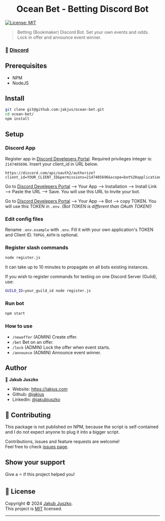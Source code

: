 <h1 align="center">Ocean Bet - Betting Discord Bot</h1>
<p>
  <a href="https://github.com/jakjus/ocean-bet/blob/master/LICENSE" target="_blank">
    <img alt="License: MIT" src="https://img.shields.io/github/license/jakjus/ocean-bet" />
  </a>
</p>

> Betting (Bookmaker) Discord Bot. Set your own events and odds. Lock in offer and announce event winner.

### 🚀 [Discord](https://discord.gg/NYUhKBz6ZB)

## Prerequisites

- NPM
- NodeJS

## Install

```sh
git clone git@github.com:jakjus/ocean-bet.git
cd ocean-bet/
npm install
```

## Setup

### Discord App

Register app in [Discord Develepers Portal](https://discord.com/developers/applications). Required privileges integer is: `2147485696`. Insert your client_id in URL below.

```
https://discord.com/api/oauth2/authorize?client_id=YOUR_CLIENT_ID&permissions=2147485696&scope=bot%20applications.commands
```

Go to [Discord Develepers Portal](https://discord.com/developers/applications) --> Your App --> Installation --> Install Link --> Paste the URL --> Save. You will use this URL to Invite your bot.

Go to [Discord Develepers Portal](https://discord.com/developers/applications) --> Your App --> Bot --> copy TOKEN. You will use this TOKEN in `.env`. _(Bot TOKEN is different than OAuth TOKEN!)_

### Edit config files

Rename `.env.example` with `.env`. Fill it with your own application's TOKEN and Client ID. `TOPGG_AUTH` is optional.

### Register slash commands

```sh
node register.js
```

It can take up to 10 minutes to propagate on all bots existing instances.

If you wish to register commands for testing on one Discord Server
(Guild), use:

```sh
GUILD_ID=your_guild_id node register.js
```

### Run bot

```sh
npm start
```

### How to use

- `/newoffer` (ADMIN) Create offer.
- `/bet` Bet on an offer.
- `/lock` (ADMIN) Lock the offer when event starts.
- `/announce` (ADMIN) Announce event winner.

## Author

👤 **Jakub Juszko**

- Website: https://jakjus.com
- Github: [@jakjus](https://github.com/jakjus)
- LinkedIn: [@jakubjuszko](https://linkedin.com/in/jakubjuszko)

## 🤝 Contributing

This package is not published on NPM, because the script is self-contained and I do not expect anyone to
plug it into a bigger script.

Contributions, issues and feature requests are welcome!<br />Feel free to check [issues page](https://github.com/jakjus/ocean-bet/issues).

## Show your support

Give a ⭐️ if this project helped you!

## 📝 License

Copyright © 2024 [Jakub Juszko](https://github.com/jakjus).<br />
This project is [MIT](https://github.com/jakjus/ocean-bet/blob/master/LICENSE) licensed.

---
